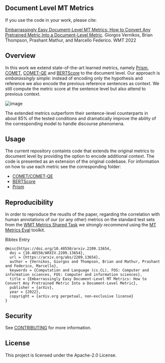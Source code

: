## Document Level MT Metrics

If you use the code in your work, please cite: 

[Embarrassingly Easy Document-Level MT Metrics: How to Convert Any Pretrained Metric Into a Document-Level Metric](https://arxiv.org/abs/2209.13654). Giorgos Vernikos, Brian Thompson, Prashant Mathur, and Marcello Federico. WMT 2022

## Overview

In this work we extend state-of-the-art learned metrics, namely [Prism](https://github.com/thompsonb/prism), [COMET](https://github.com/Unbabel/COMET),  [COMET-QE](https://github.com/Unbabel/COMET) and [BERTScore](https://github.com/Tiiiger/bert_score) to the document level. Our approach is _embarassingly simple_: instead of encoding only the hypothesis and reference we also encode the previous reference sentences as context. We still compute the metric score at the sentence level but also attend to previous context.

![image](https://user-images.githubusercontent.com/30960204/202912888-9712b74b-e726-4450-a663-16bfc4cf0781.png)


The extended metrics outperform their sentence-level counterparts in about 85% of the tested conditions and dramatically improve the ability of the corresponding model to handle discourse phenomena.

## Usage

The current repository containts code that extends the original metrics to document level by providing the option to encode additional context. The code is presented as an extension of the original codebase. For information on how to use each metric see the corresponding folder:
* [COMET/COMET-QE](COMET/README.md) 
* [BERTScore](bert_score/README.md)  
* [Prism](prism//README.md)

## Reproducibility

In order to reproduce the reuslts of the paper, regarding the correlation with human annotations of our (or any other) metrics on the standard test sets from the [WMT Metrics Shared Task](https://wmt-metrics-task.github.io/) we _strongly recommend_ using the [MT Metrics Eval](https://github.com/google-research/mt-metrics-eval) toolkit.

Bibtex Entry

```
@misc{https://doi.org/10.48550/arxiv.2209.13654,
  doi = {10.48550/ARXIV.2209.13654},
  url = {https://arxiv.org/abs/2209.13654},
  author = {Vernikos, Giorgos and Thompson, Brian and Mathur, Prashant and Federico, Marcello},
  keywords = {Computation and Language (cs.CL), FOS: Computer and information sciences, FOS: Computer and information sciences},
  title = {Embarrassingly Easy Document-Level MT Metrics: How to Convert Any Pretrained Metric Into a Document-Level Metric},
  publisher = {arXiv},
  year = {2022},
  copyright = {arXiv.org perpetual, non-exclusive license}
}
```

## Security

See [CONTRIBUTING](CONTRIBUTING.md#security-issue-notifications) for more information.

## License

This project is licensed under the Apache-2.0 License.

